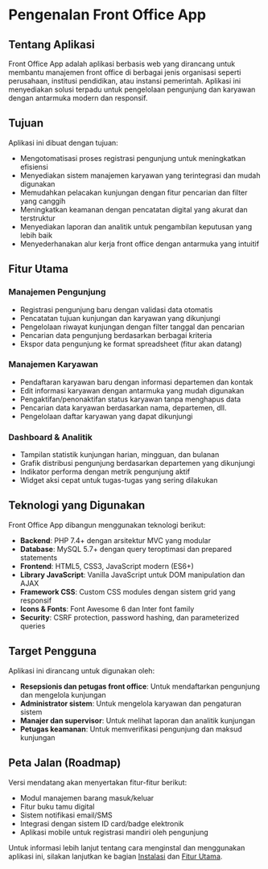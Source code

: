 # Pengenalan Front Office App

## Tentang Aplikasi

Front Office App adalah aplikasi berbasis web yang dirancang untuk membantu manajemen front office di berbagai jenis organisasi seperti perusahaan, institusi pendidikan, atau instansi pemerintah. Aplikasi ini menyediakan solusi terpadu untuk pengelolaan pengunjung dan karyawan dengan antarmuka modern dan responsif.

## Tujuan

Aplikasi ini dibuat dengan tujuan:
- Mengotomatisasi proses registrasi pengunjung untuk meningkatkan efisiensi
- Menyediakan sistem manajemen karyawan yang terintegrasi dan mudah digunakan
- Memudahkan pelacakan kunjungan dengan fitur pencarian dan filter yang canggih
- Meningkatkan keamanan dengan pencatatan digital yang akurat dan terstruktur
- Menyediakan laporan dan analitik untuk pengambilan keputusan yang lebih baik
- Menyederhanakan alur kerja front office dengan antarmuka yang intuitif

## Fitur Utama

### Manajemen Pengunjung
- Registrasi pengunjung baru dengan validasi data otomatis
- Pencatatan tujuan kunjungan dan karyawan yang dikunjungi
- Pengelolaan riwayat kunjungan dengan filter tanggal dan pencarian
- Pencarian data pengunjung berdasarkan berbagai kriteria
- Ekspor data pengunjung ke format spreadsheet (fitur akan datang)

### Manajemen Karyawan
- Pendaftaran karyawan baru dengan informasi departemen dan kontak
- Edit informasi karyawan dengan antarmuka yang mudah digunakan
- Pengaktifan/penonaktifan status karyawan tanpa menghapus data
- Pencarian data karyawan berdasarkan nama, departemen, dll.
- Pengelolaan daftar karyawan yang dapat dikunjungi

### Dashboard & Analitik
- Tampilan statistik kunjungan harian, mingguan, dan bulanan
- Grafik distribusi pengunjung berdasarkan departemen yang dikunjungi
- Indikator performa dengan metrik pengunjung aktif
- Widget aksi cepat untuk tugas-tugas yang sering dilakukan

## Teknologi yang Digunakan

Front Office App dibangun menggunakan teknologi berikut:
- **Backend**: PHP 7.4+ dengan arsitektur MVC yang modular
- **Database**: MySQL 5.7+ dengan query teroptimasi dan prepared statements
- **Frontend**: HTML5, CSS3, JavaScript modern (ES6+)
- **Library JavaScript**: Vanilla JavaScript untuk DOM manipulation dan AJAX
- **Framework CSS**: Custom CSS modules dengan sistem grid yang responsif
- **Icons & Fonts**: Font Awesome 6 dan Inter font family
- **Security**: CSRF protection, password hashing, dan parameterized queries

## Target Pengguna

Aplikasi ini dirancang untuk digunakan oleh:
- **Resepsionis dan petugas front office**: Untuk mendaftarkan pengunjung dan mengelola kunjungan
- **Administrator sistem**: Untuk mengelola karyawan dan pengaturan sistem
- **Manajer dan supervisor**: Untuk melihat laporan dan analitik kunjungan
- **Petugas keamanan**: Untuk memverifikasi pengunjung dan maksud kunjungan

## Peta Jalan (Roadmap)

Versi mendatang akan menyertakan fitur-fitur berikut:
- Modul manajemen barang masuk/keluar
- Fitur buku tamu digital
- Sistem notifikasi email/SMS
- Integrasi dengan sistem ID card/badge elektronik
- Aplikasi mobile untuk registrasi mandiri oleh pengunjung

Untuk informasi lebih lanjut tentang cara menginstal dan menggunakan aplikasi ini, silakan lanjutkan ke bagian [Instalasi](./installation.md) dan [Fitur Utama](./main-features.md).